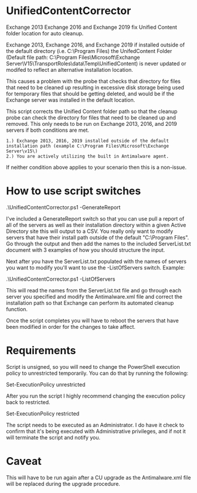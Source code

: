 # UnifiedContentCorrector
Exchange 2013 Exchange 2016 and Exchange 2019 fix Unified Content folder location for auto cleanup.


Exchange 2013, Exchange 2016, and Exchange 2019 if installed outside of the default directory (i.e. C:\Program Files) the UnifedContent Folder (Default file path: C:\Program Files\Microsoft\Exchange Server\V15\TransportRoles\data\Temp\UnifiedContent) is never updated or modifed to reflect an alternative installation location.


This causes a problem with the probe that checks that directory for files that need to be cleaned up resulting in excessive disk storage being used for temporary files that should be getting deleted, and would be if the Exchange server was installed in the default location.


This script corrects the Unified Content folder path so that the cleanup probe can check the directory for 
files that need to be cleaned up and removed. This only needs to be run on Exchange 2013, 2016, and 2019 servers
if both conditions are met.
 
    1.) Exchange 2013, 2016, 2019 installed outside of the default installation path (example C:\Program Files\Microsoft\Exchange Server\v15\)
    2.) You are actively utilizing the built in Antimalware agent.

If neither condition above applies to your scenario then this is a non-issue.

# How to use script switches

.\UnifiedContentCorrector.ps1 -GenerateReport

I've included a GenerateReport switch so that you can use pull a report of all of the servers as well as their installation directory within a given Active Directory site this will output to a CSV. You really only want to modify servers that have their install path outside of the default "C:\Program Files". Go through the output and then add the names to the included ServerList.txt document with 3 examples of how you should structure the input.

Next after you have the ServerList.txt populated with the names of servers you want to modify you'll want to use the -ListOfServers switch. Example:

.\UnifiedContentCorrector.ps1 -ListOfServers

This will read the names from the ServerList.txt file and go through each server you specified and modify the Antimalware.xml file and correct the installation path so that Exchange can perform its automated cleanup function.

Once the script completes you will have to reboot the servers that have been modified in order for the changes to take affect.

# Requirements

Script is unsigned, so you will need to change the PowerShell execution policy to unrestricted temporarily. You can do that by running the following:

Set-ExecutionPolicy unrestricted

After you run the script I highly recommend changing the execution policy back to restricted.

Set-ExecutionPolicy restricted

The script needs to be executed as an Administrator. I do have it check to confirm that it's being executed with Administrative privileges, and if not it will terminate the script and notify you.

# Caveat

This will have to be run again after a CU upgrade as the Antimalware.xml file will be replaced during the upgrade procedure.
